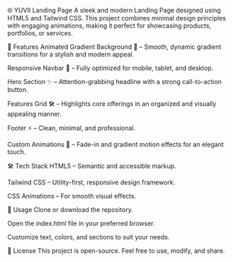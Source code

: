 🌐 YUVII Landing Page
A sleek and modern Landing Page designed using HTML5 and Tailwind CSS.
This project combines minimal design principles with engaging animations, making it perfect for showcasing products, portfolios, or services.

🚀 Features
Animated Gradient Background 🎨 – Smooth, dynamic gradient transitions for a stylish and modern appeal.

Responsive Navbar 📱 – Fully optimized for mobile, tablet, and desktop.

Hero Section ✨ – Attention-grabbing headline with a strong call-to-action button.

Features Grid 🛠 – Highlights core offerings in an organized and visually appealing manner.

Footer ⚡ – Clean, minimal, and professional.

Custom Animations 🎥 – Fade-in and gradient motion effects for an elegant touch.

🛠 Tech Stack
HTML5 – Semantic and accessible markup.

Tailwind CSS – Utility-first, responsive design framework.

CSS Animations – For smooth visual effects.

🎯 Usage
Clone or download the repository.

Open the index.html file in your preferred browser.

Customize text, colors, and sections to suit your needs.

📄 License
This project is open-source. Feel free to use, modify, and share.

